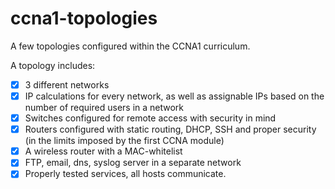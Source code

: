 # ccna1-topologies
A few topologies configured within the CCNA1 curriculum.

A topology includes: 
- [x] 3 different networks
- [x] IP calculations for every network, as well as assignable IPs based on the number of required users in a network
- [x] Switches configured for remote access with security in mind
- [x] Routers configured with static routing, DHCP, SSH and proper security (in the limits imposed by the first CCNA module)
- [x] A wireless router with a MAC-whitelist
- [x] FTP, email, dns, syslog server in a separate network
- [x] Properly tested services, all hosts communicate.
